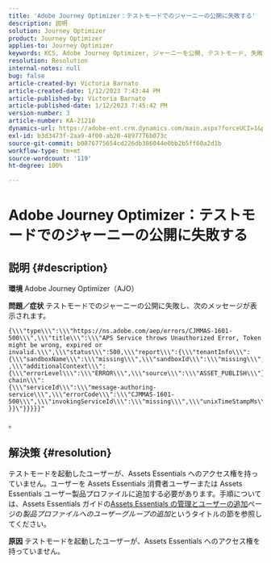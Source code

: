```yaml
---
title: 'Adobe Journey Optimizer：テストモードでのジャーニーの公開に失敗する'
description: 説明
solution: Journey Optimizer
product: Journey Optimizer
applies-to: Journey Optimizer
keywords: KCS, Adobe Journey Optimizer, ジャーニーを公開, テストモード, 失敗, AJO
resolution: Resolution
internal-notes: null
bug: false
article-created-by: Victoria Barnato
article-created-date: 1/12/2023 7:43:44 PM
article-published-by: Victoria Barnato
article-published-date: 1/12/2023 7:45:42 PM
version-number: 3
article-number: KA-21210
dynamics-url: https://adobe-ent.crm.dynamics.com/main.aspx?forceUCI=1&pagetype=entityrecord&etn=knowledgearticle&id=7892a466-b192-ed11-aad1-6045bd006d92
exl-id: b3d3473f-2aa9-4f00-ab20-4897776b073c
source-git-commit: b0876775654cd226db386044e0bb2b5ff60a2d1b
workflow-type: tm+mt
source-wordcount: '119'
ht-degree: 100%

---
```


# Adobe Journey Optimizer：テストモードでのジャーニーの公開に失敗する

## 説明 {#description}

<b>環境</b>
Adobe Journey Optimizer（AJO）


<b>問題／症状</b>
テストモードでのジャーニーの公開に失敗し、次のメッセージが表示されます。


```
{\\\"type\\\":\\\"https://ns.adobe.com/aep/errors/CJMMAS-1601-500\\\",\\\"title\\\":\\\"APS Service throws Unauthorized Error, Token might be wrong, expired or invalid.\\\",\\\"status\\\":500,\\\"report\\\":{\\\"tenantInfo\\\":
{\\\"sandboxName\\\":\\\"missing\\\",\\\"sandboxId\\\":\\\"missing\\\",\\\"imsOrgId\\\":\\\"missing\\\"}
,\\\"additionalContext\\\":{\\\"errorLevel\\\":\\\"ERROR\\\",\\\"source\\\":\\\"ASSET_PUBLISH\\\"}},\\\"error-chain\\\":
{\\\"serviceId\\\":\\\"message-authoring-service\\\",\\\"errorCode\\\":\\\"CJMMAS-1601-500\\\",\\\"invokingServiceId\\\":\\\"missing\\\",\\\"unixTimeStampMs\\\":«REDACTED»}
}}\"}}}}}"
```

。

## 解決策 {#resolution}


テストモードを起動したユーザーが、Assets Essentials へのアクセス権を持っていません。ユーザーを Assets Essentials 消費者ユーザーまたは Assets Essentials ユーザー製品プロファイルに追加する必要があります。手順については、Assets Essentials ガイドの[Assets Essentials の管理とユーザーの追加](https://experienceleague.adobe.com/docs/experience-manager-assets-essentials/help/get-started-admins/deploy-administer.html?lang=ja#add-users-to-product-profiles)ページの&#x200B;*製品プロファイルへのユーザーグループの追加*&#x200B;というタイトルの節を参照してください。

<b>原因</b>
テストモードを起動したユーザーが、Assets Essentials へのアクセス権を持っていません。
